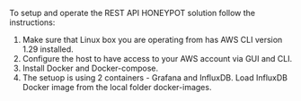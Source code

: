 To setup and operate the REST API HONEYPOT solution follow the instructions:
1. Make sure that Linux box you are operating from has AWS CLI version 1.29 installed.
2. Configure the host to have access to your AWS account via GUI and CLI.
3. Install Docker and Docker-compose.
4. The setuop is using 2 containers - Grafana and InfluxDB. Load InfluxDB Docker image from the local folder docker-images.
